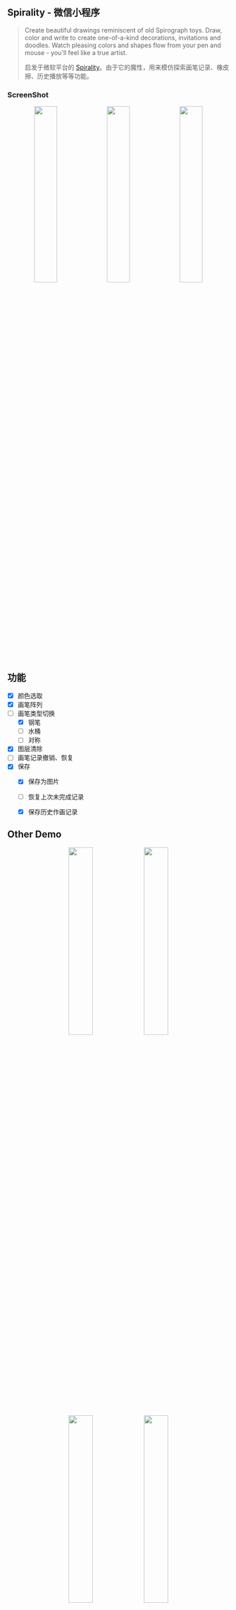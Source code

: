 ## Spirality - 微信小程序
> Create beautiful drawings reminiscent of old Spirograph toys. Draw, color and write to create one-of-a-kind decorations, invitations and doodles. Watch pleasing colors and shapes flow from your pen and mouse - you'll feel like a true artist.
>
> 启发于微软平台的 [Spirality](https://www.microsoft.com/en-us/store/p/spirality/9pgtlzjj1rs6)。由于它的魔性，用来模仿探索画笔记录、橡皮擦、历史播放等等功能。

### ScreenShot

<p align="center">
<img width=32% src="https://user-images.githubusercontent.com/9360037/40589257-7fd4845a-621c-11e8-870a-d8e3dc8680af.png"> <img width=32% src="https://user-images.githubusercontent.com/9360037/40589254-7efa5488-621c-11e8-99d3-905e0206c309.png"> <img width=32% src="https://user-images.githubusercontent.com/9360037/40589258-80500184-621c-11e8-87b1-4dfe5ba62f31.png">
</p>

## 功能
- [x] 颜色选取
- [x] 画笔阵列
- [ ] 画笔类型切换
	- [x] 钢笔 
	- [ ] 水桶 
	- [ ] 对称 
- [x] 图层清除
- [ ] 画笔记录撤销、恢复
- [x] 保存
	- [x] 保存为图片
	- [ ] 恢复上次未完成记录
	- [x] 保存历史作画记录


## Other Demo

<p align="center">

<img width=33% src="https://user-images.githubusercontent.com/9360037/40588552-985a12de-6211-11e8-8c39-d88d0cf9c469.jpeg">

<img width=33% src="https://user-images.githubusercontent.com/9360037/40588549-96eb5d0e-6211-11e8-8d05-170f8abe5c04.jpeg">

<img width=33% src="https://user-images.githubusercontent.com/9360037/40588551-978cfaf6-6211-11e8-9cf8-e59b230d86d0.jpeg">

<img width=33% src="https://user-images.githubusercontent.com/9360037/40588548-969baf34-6211-11e8-8e8e-906f1c78e04d.jpeg">

<img width=33% src="https://user-images.githubusercontent.com/9360037/40588546-9556a516-6211-11e8-8cc4-c78392b02522.jpeg">

<img width=33% src="https://user-images.githubusercontent.com/9360037/40588547-95b92c2c-6211-11e8-9206-eb9ba4d14ba7.jpeg">

</p>

## Author

XcodeYang, xcodeyang@gmail.com

## License

XYDebugView is available under the MIT license. See the LICENSE file for more info.
